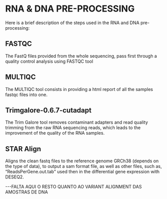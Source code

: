 # RNA & DNA PRE-PROCESSING

Here is a brief description of the steps used in the RNA and DNA pre-processing:

## FASTQC
The FastQ files provided from the whole sequencing, pass first through a quality control analysis using FASTQC tool

## MULTIQC
The MULTIQC tool consists in providing a html report of all the samples fastqc files into one.

## Trimgalore-0.6.7-cutadapt
The Trim Galore tool removes contaminant adapters and read quality trimming from the raw RNA sequencing reads, which leads to the improvement of the quality of the RNA samples.

## STAR Align
Aligns the clean fastq files to the reference genome GRCh38 (depends on the type of data), to output a sam format file, as well as other files, such as, “ReadsPerGene.out.tab" used then in the differential gene expression with DESEQ2.

---FALTA AQUI O RESTO QUANTO AO VARIANT ALIGNMENT DAS AMOSTRAS DE DNA

